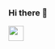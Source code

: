 ### Hi there 👋

<div style={{display: "flex"}}>
  <img width='30px' height: '30px' src="https://cdn.jsdelivr.net/gh/devicons/devicon/icons/react/react-original.svg" />
</div>
